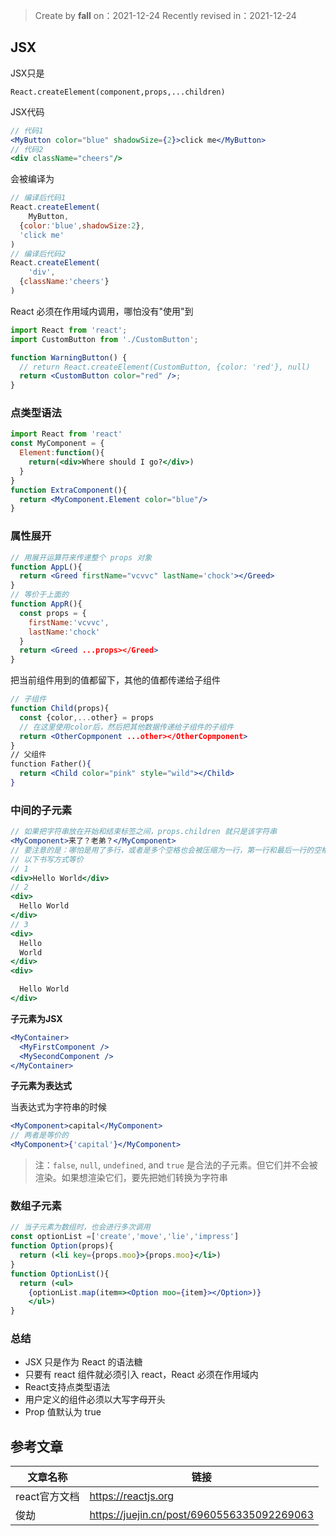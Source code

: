 > Create by **fall** on：2021-12-24
> Recently revised in：2021-12-24

## JSX

JSX只是 

`React.createElement(component,props,...children)`

JSX代码

```jsx
// 代码1
<MyButton color="blue" shadowSize={2}>click me</MyButton>
// 代码2
<div className="cheers"/>
```

会被编译为

```js
// 编译后代码1
React.createElement(
	MyButton,
  {color:'blue',shadowSize:2},
  'click me'
)
// 编译后代码2
React.createElement(
	'div',
  {className:'cheers'}
)
```

React 必须在作用域内调用，哪怕没有"使用"到

```jsx
import React from 'react';
import CustomButton from './CustomButton';

function WarningButton() {
  // return React.createElement(CustomButton, {color: 'red'}, null)
  return <CustomButton color="red" />;
}
```

### 点类型语法

```jsx
import React from 'react'
const MyComponent = {
  Element:function(){
    return(<div>Where should I go?</div>)
  }
}
function ExtraComponent(){
  return <MyComponent.Element color="blue"/>
}
```

### 属性展开

```jsx
// 用展开运算符来传递整个 props 对象
function AppL(){
  return <Greed firstName="vcvvc" lastName='chock'></Greed>
}
// 等价于上面的
function AppR(){
  const props = {
    firstName:'vcvvc',
    lastName:'chock'
  }
  return <Greed ...props></Greed>
}
```

把当前组件用到的值都留下，其他的值都传递给子组件

```jsx
// 子组件
function Child(props){
  const {color,...other} = props
  // 在这里使用color后，然后把其他数据传递给子组件的子组件
  return <OtherCopmponent ...other></OtherCopmponent>
}
// 父组件
function Father(){
  return <Child color="pink" style="wild"></Child>
}
```

### 中间的子元素

```jsx
// 如果把字符串放在开始和结束标签之间，props.children 就只是该字符串
<MyComponent>来了？老弟？</MyComponent>
// 要注意的是：哪怕是用了多行，或者是多个空格也会被压缩为一行，第一行和最后一行的空格会被忽略
// 以下书写方式等价
// 1
<div>Hello World</div>
// 2
<div>
  Hello World
</div>
// 3
<div>
  Hello
  World
</div>
<div>

  Hello World
</div>
```

**子元素为JSX**

```jsx
<MyContainer>
  <MyFirstComponent />
  <MySecondComponent />
</MyContainer>
```

**子元素为表达式**

当表达式为字符串的时候

```jsx
<MyComponent>capital</MyComponent>
// 两者是等价的
<MyComponent>{'capital'}</MyComponent>
```

> 注：`false`, `null`, `undefined`, and `true` 是合法的子元素。但它们并不会被渲染。如果想渲染它们，要先把她们转换为字符串

### 数组子元素

```jsx
// 当子元素为数组时，也会进行多次调用
const optionList =['create','move','lie','impress']
function Option(props){
  return (<li key={props.moo}>{props.moo}</li>)
}
function OptionList(){
  return (<ul>
    {optionList.map(item=><Option moo={item}></Option>)}
    </ul>)
}
```

### 总结

- JSX 只是作为 React 的语法糖
- 只要有 react 组件就必须引入 react，React 必须在作用域内
- React支持点类型语法
- 用户定义的组件必须以大写字母开头
- Prop 值默认为 true



## 参考文章

| 文章名称      | 链接                                       |
| ------------- | ------------------------------------------ |
| react官方文档 | https://reactjs.org                        |
| 俊劫          | https://juejin.cn/post/6960556335092269063 |

